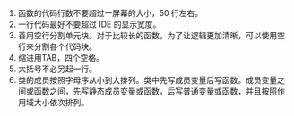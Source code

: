 1. 函数的代码行数不要超过一屏幕的大小，50 行左右。
2. 一行代码最好不要超过 IDE 的显示宽度。
3. 善用空行分割单元块。对于比较长的函数，为了让逻辑更加清晰，可以使用空行来分割各个代码块。
4. 缩进用TAB，四个空格。
5. 大括号不必另起一行。
6. 类的成员按照字母序从小到大排列。类中先写成员变量后写函数。成员变量之间或函数之间，先写静态成员变量或函数，后写普通变量或函数，并且按照作用域大小依次排列。